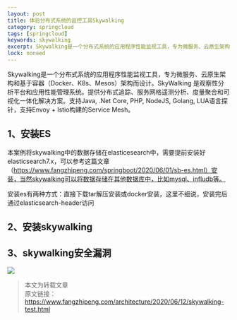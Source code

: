 ```yaml
---
layout: post
title: 体验分布式系统的监控工具Skywalking
category: springcloud
tags: [springcloud]
keywords: skywalking
excerpt: Skywalking是一个分布式系统的应用程序性能监视工具，专为微服务、云原生架构和基于容器（Docker、K8s、Mesos）架构而设计
lock: noneed
---
```


Skywalking是一个分布式系统的应用程序性能监视工具，专为微服务、云原生架构和基于容器（Docker、K8s、Mesos）架构而设计。SkyWalking 是观察性分析平台和应用性能管理系统。提供分布式追踪、服务网格遥测分析、度量聚合和可视化一体化解决方案。支持Java, .Net Core,  PHP, NodeJS, Golang, LUA语言探针，支持Envoy + Istio构建的Service Mesh。



## 1、安装ES

本案例将skywalking中的数据存储在elasticesearch中，需要提前安装好elasticsearch7.x，可以参考这篇文章（https://www.fangzhipeng.com/springboot/2020/06/01/sb-es.html）安装，当然skywalking可以将数据存储在其他数据库中，比如mysql、infludb等。

安装es有两种方式：直接下载tar解压安装或docker安装，这里不细说，安装完后通过elasticsearch-header访问





## 2、安装skywalking




## 3、skywalking安全漏洞

![](/Users/xjw/Documents/code/aikomj.github.io/assets/images/2020/springcloud/skywalking-sql-bug.jpg)

> 本文为转载文章  
> 原文链接：https://www.fangzhipeng.com/architecture/2020/06/12/skywalking-test.html

